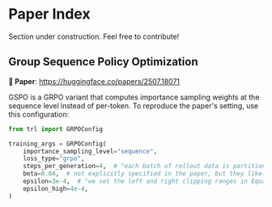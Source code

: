 # Paper Index

<Tip warning={true}>

Section under construction. Feel free to contribute!

</Tip>

## Group Sequence Policy Optimization

**📜 Paper**: https://huggingface.co/papers/2507.18071

GSPO is a GRPO variant that computes importance sampling weights at the sequence level instead of per-token. To reproduce the paper's setting, use this configuration:

```python
from trl import GRPOConfig

training_args = GRPOConfig(
    importance_sampling_level="sequence",
    loss_type="grpo",
    steps_per_generation=4,  # "each batch of rollout data is partitioned into four mini- batches for gradient updates"
    beta=0.04,  # not explicitly specified in the paper, but they likely used the same value as in the GRPO paper
    epsilon=3e-4,  # "we set the left and right clipping ranges in Equation (5) to 3e-4 and 4e-4, respectively"
    epsilon_high=4e-4,  
)
```
